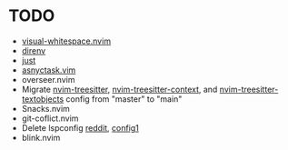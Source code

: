 # TODO

* [visual-whitespace.nvim](https://github.com/mcauley-penney/visual-whitespace.nvim)
* [direnv](https://github.com/direnv/direnv.git)
* [just](https://github.com/casey/just)
* [asnyctask.vim](https://github.com/skywind3000/asynctasks.vim.git)
* overseer.nvim
* Migrate [nvim-treesitter](https://github.com/nvim-treesitter/nvim-treesitter.git), [nvim-treesitter-context](https://github.com/nvim-treesitter/nvim-treesitter-context.git), and [nvim-treesitter-textobjects](https://github.com/nvim-treesitter/nvim-treesitter-textobjects) config from "master" to "main"
* Snacks.nvim
* git-coflict.nvim
* Delete lspconfig [reddit](https://www.reddit.com/r/neovim/s/NPf0JWCRlv), [config1](https://github.com/Rishabh672003/Neovim/blob/main/lua%2Frj%2Flsp.lua)
* blink.nvim
